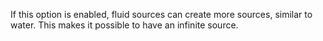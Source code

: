 If this option is enabled, fluid sources can create more sources, similar to water. This makes it possible to have an infinite source.